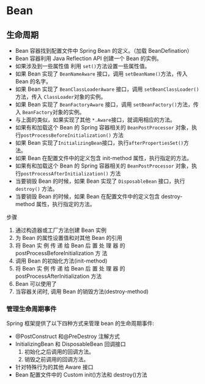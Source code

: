 # Bean

## 生命周期

- Bean 容器找到配置文件中 Spring Bean 的定义。（加载 BeanDefination）
- Bean 容器利用 Java Reflection API 创建一个 Bean 的实例。
- 如果涉及到一些属性值 利用 `set()`方法设置一些属性值。
- 如果 Bean 实现了 `BeanNameAware` 接口，调用 `setBeanName()`方法，传入 Bean 的名字。
- 如果 Bean 实现了 `BeanClassLoaderAware` 接口，调用 `setBeanClassLoader()`方法，传入 `ClassLoader`对象的实例。
- 如果 Bean 实现了 `BeanFactoryAware` 接口，调用 `setBeanFactory()`方法，传入 `BeanFactory`对象的实例。
- 与上面的类似，如果实现了其他 `*.Aware`接口，就调用相应的方法。
- 如果有和加载这个 Bean 的 Spring 容器相关的 `BeanPostProcessor` 对象，执行`postProcessBeforeInitialization()` 方法
- 如果 Bean 实现了`InitializingBean`接口，执行`afterPropertiesSet()`方法。
- 如果 Bean 在配置文件中的定义包含 init-method 属性，执行指定的方法。
- 如果有和加载这个 Bean 的 Spring 容器相关的 `BeanPostProcessor` 对象，执行`postProcessAfterInitialization()` 方法
- 当要销毁 Bean 的时候，如果 Bean 实现了 `DisposableBean` 接口，执行 `destroy()` 方法。
- 当要销毁 Bean 的时候，如果 Bean 在配置文件中的定义包含 destroy-method 属性，执行指定的方法。

步骤

1. 通过构造器或工厂方法创建 Bean 实例
2. 为 Bean 的属性设置值和对其他 Bean 的引用
3. 将 Bean 实 例 传 递 给 Bean 后 置 处 理 器 的 postProcessBeforeInitialization 方 法
4. 调用 Bean 的初始化方法(init-method)
5. 将 Bean 实 例 传 递 给 Bean 后 置 处 理 器 的 postProcessAfterInitialization 方法
6. Bean 可以使用了
7. 当容器关闭时, 调用 Bean 的销毁方法(destroy-method)

### 管理生命周期事件

Spring 框架提供了以下四种方式来管理 bean 的生命周期事件:

- @PostConstruct 和@PreDestroy 注解方式
- InitializingBean 和 DisposableBean 回调接口
  1. 初始化之后调用的回调方法。
  2. 销毁之前调用的回调方法。
- 针对特殊行为的其他 Aware 接口
- Bean 配置文件中的 Custom init()方法和 destroy()方法
